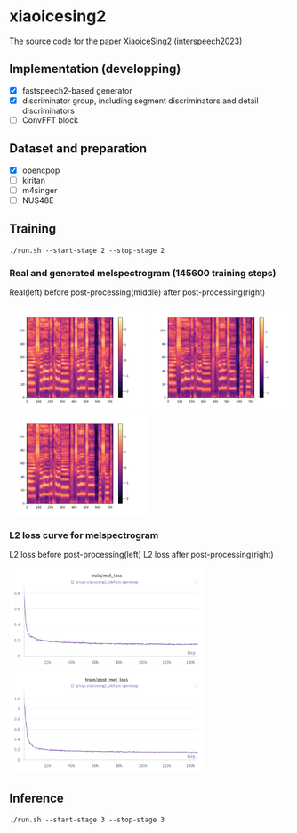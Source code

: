 # xiaoicesing2
The source code for the paper XiaoiceSing2 (interspeech2023)

## Implementation (developping)

- [x] fastspeech2-based generator
- [x] discriminator group, including segment discriminators and detail discriminators
- [ ] ConvFFT block

## Dataset and preparation

- [x] opencpop
- [ ] kiritan
- [ ] m4singer
- [ ] NUS48E

## Training

```
./run.sh --start-stage 2 --stop-stage 2
```

### Real and generated melspectrogram (145600 training steps)

Real(left) before post-processing(middle) after post-processing(right)

<div style="display:inline-block">
  <img src="pics/2085003136_145600.png" alt="real" width="250">
  <img src="pics/before_2085003136_145600.png" alt="before" width="250">
  <img src="pics/after_2085003136_145600.png" alt="after" width="250">
</div>

### L2 loss curve for melspectrogram

L2 loss before post-processing(left) L2 loss after post-processing(right)

<div style="display:inline-block">
  <img src="pics/before_mel_l2_loss.png" alt="before" width="350">
  <img src="pics/post_mel_l2_loss.png" alt="after" width="350">
</div>

## Inference

```
./run.sh --start-stage 3 --stop-stage 3
```
